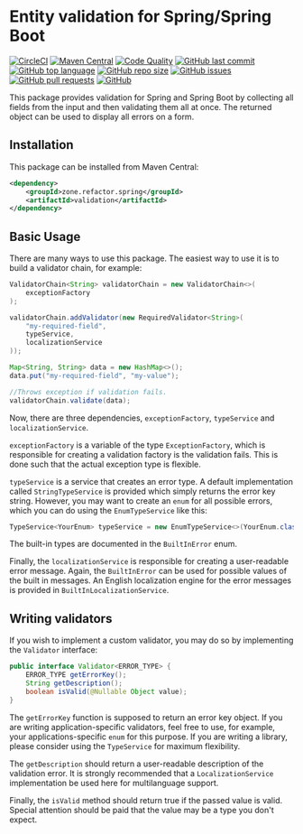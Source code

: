 # Entity validation for Spring/Spring Boot

[![CircleCI](https://img.shields.io/circleci/build/gh/refactorzone/spring-boot-validators)](https://circleci.com/gh/refactorzone/spring-boot-validators)
[![Maven Central](https://img.shields.io/maven-central/v/zone.refactor.spring/validators)](https://search.maven.org/search?q=g:zone.refactor.spring%20AND%20a:validators)
[![Code Quality](https://img.shields.io/lgtm/grade/java/g/refactorzone/spring-boot-validators.svg)](https://lgtm.com/projects/g/refactorzone/spring-boot-validators/)
[![GitHub last commit](https://img.shields.io/github/last-commit/refactorzone/spring-boot-validators)](https://github.com/refactorzone/spring-boot-validators)
[![GitHub top language](https://img.shields.io/github/languages/top/refactorzone/spring-boot-validators.svg)](https://github.com/refactorzone/spring-boot-validators)
[![GitHub repo size](https://img.shields.io/github/repo-size/refactorzone/spring-boot-validators.svg)](https://github.com/refactorzone/spring-boot-validators)
[![GitHub issues](https://img.shields.io/github/issues/refactorzone/spring-boot-validators.svg)](https://github.com/refactorzone/spring-boot-validators/issues)
[![GitHub pull requests](https://img.shields.io/github/issues-pr/refactorzone/spring-boot-validators.svg)](https://github.com/refactorzone/spring-boot-validators/pulls)
[![GitHub](https://img.shields.io/github/license/refactorzone/spring-boot-validators)](https://github.com/refactorzone/spring-boot-validators/blob/master/LICENSE.md)

This package provides validation for Spring and Spring Boot by collecting all fields from the input and then
validating them all at once. The returned object can be used to display all errors on a form.

## Installation

This package can be installed from Maven Central:

```xml
<dependency>
    <groupId>zone.refactor.spring</groupId>
    <artifactId>validation</artifactId>
</dependency>
```

## Basic Usage

There are many ways to use this package. The easiest way to use it is to build a validator chain, for example:

```java
ValidatorChain<String> validatorChain = new ValidatorChain<>(
    exceptionFactory
);

validatorChain.addValidator(new RequiredValidator<String>(
    "my-required-field",
    typeService,
    localizationService
));

Map<String, String> data = new HashMap<>();
data.put("my-required-field", "my-value");

//Throws exception if validation fails.
validatorChain.validate(data);
```

Now, there are three dependencies, `exceptionFactory`, `typeService` and `localizationService`.

`exceptionFactory` is a variable of the type `ExceptionFactory`, which is responsible
for creating a validation factory is the validation fails. This is done such that the actual exception type is flexible.

`typeService` is a service that creates an error type. A default implementation called `StringTypeService` is provided
which simply returns the error key string. However, you may want to create an `enum` for all possible errors, which 
you can do using the `EnumTypeService` like this:

```java
TypeService<YourEnum> typeService = new EnumTypeService<>(YourEnum.class);
```

The built-in types are documented in the `BuiltInError` enum.

Finally, the `localizationService` is responsible for creating a user-readable error message. Again, the `BuiltInError`
can be used for possible values of the built in messages. An English localization engine for the error messages is
provided in `BuiltInLocalizationService`.

## Writing validators

If you wish to implement a custom validator, you may do so by implementing the `Validator` interface:

```java
public interface Validator<ERROR_TYPE> {
    ERROR_TYPE getErrorKey();
    String getDescription();
    boolean isValid(@Nullable Object value);
}
```

The `getErrorKey` function is supposed to return an error key object. If you are writing application-specific
validators, feel free to use, for example, your applications-specific `enum` for this purpose. If you are writing a
library, please consider using the `TypeService` for maximum flexibility.

The `getDescription` should return a user-readable description of the validation error. It is strongly recommended
that a `LocalizationService` implementation be used here for multilanguage support.

Finally, the `isValid` method should return true if the passed value is valid. Special attention should be paid that the
value may be a type you don't expect.
